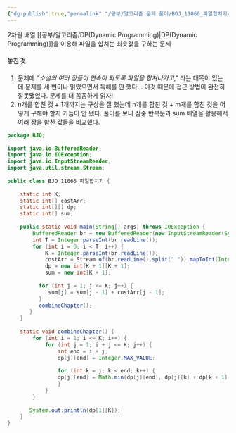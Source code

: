 ```yaml
---
{"dg-publish":true,"permalink":"/공부/알고리즘 문제 풀이/BOJ_11066_파일합치기/","dgPassFrontmatter":true}
---
```



2차원 배열 [[공부/알고리즘/DP(Dynamic Programming)\|DP(Dynamic Programming)]]을 이용해 파일을 합치는 최솟값을 구하는 문제

#### 놓친 것
1. 문제에 *"소설의 여러 장들이 연속이 되도록 파일을 합쳐나가고,"* 라는 대목이 있는데 문제를 세 번이나 읽었으면서 독해를 안 했다... 이것 때문에 접근 방법이 완전히 잘못됐었다. 문제를 더 꼼꼼하게 읽자!
2. n개를 합친 것 + 1개까지는 구상을 잘 했는데 n개를 합친 것 + m개를 합친 것을 어떻게 구해야 할지 가늠이 안 됐다. 풀이를 보니 삼중 반복문과 sum 배열을 활용해서 여러 장을 합친 값들을 비교했다.

```java
package BJO;  
  
import java.io.BufferedReader;  
import java.io.IOException;  
import java.io.InputStreamReader;  
import java.util.stream.Stream;  
  
public class BJO_11066_파일합치기 {  
  
    static int K;  
    static int[] costArr;  
    static int[][] dp;  
    static int[] sum;  
  
    public static void main(String[] args) throws IOException {  
        BufferedReader br = new BufferedReader(new InputStreamReader(System.in));  
        int T = Integer.parseInt(br.readLine());  
        for (int i = 0; i < T; i++) {  
            K = Integer.parseInt(br.readLine());  
            costArr = Stream.of(br.readLine().split(" ")).mapToInt(Integer::parseInt).toArray();  
            dp = new int[K + 1][K + 1];  
            sum = new int[K + 1];  
  
          for (int j = 1; j <= K; j++) {  
             sum[j] = sum[j - 1] + costArr[j - 1];  
          }  
          combineChapter();  
       }  
    }  
  
    static void combineChapter() {  
        for (int i = 1; i <= K; i++) {  
            for (int j = 1; i + j <= K; j++) {  
                int end = i + j;  
                dp[j][end] = Integer.MAX_VALUE;  
  
                for (int k = j; k < end; k++) {  
                dp[j][end] = Math.min(dp[j][end], dp[j][k] + dp[k + 1][end] + sum[end] - sum[j - 1]);  
                }  
            }  
        }  
  
       System.out.println(dp[1][K]);  
    }  
}
```